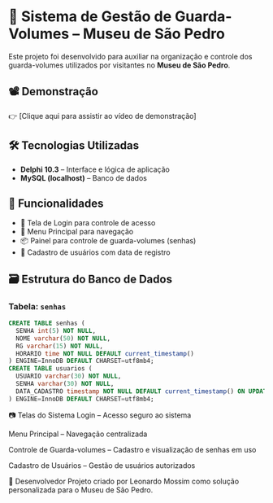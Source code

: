 # 🎒 Sistema de Gestão de Guarda-Volumes – Museu de São Pedro

Este projeto foi desenvolvido para auxiliar na organização e controle dos guarda-volumes utilizados por visitantes no **Museu de São Pedro**.

## 📽️ Demonstração

👉 [Clique aqui para assistir ao vídeo de demonstração]

## 🛠 Tecnologias Utilizadas

- **Delphi 10.3** – Interface e lógica de aplicação
- **MySQL (localhost)** – Banco de dados

## 📌 Funcionalidades

- 🔐 Tela de Login para controle de acesso
- 🧭 Menu Principal para navegação
- 📦 Painel para controle de guarda-volumes (senhas)
- 👤 Cadastro de usuários com data de registro

## 🗃️ Estrutura do Banco de Dados

### Tabela: `senhas`

```sql
CREATE TABLE senhas (
  SENHA int(5) NOT NULL,
  NOME varchar(50) NOT NULL,
  RG varchar(15) NOT NULL,
  HORARIO time NOT NULL DEFAULT current_timestamp()
) ENGINE=InnoDB DEFAULT CHARSET=utf8mb4;
CREATE TABLE usuarios (
  USUARIO varchar(30) NOT NULL,
  SENHA varchar(30) NOT NULL,
  DATA_CADASTRO timestamp NOT NULL DEFAULT current_timestamp() ON UPDATE current_timestamp()
) ENGINE=InnoDB DEFAULT CHARSET=utf8mb4;
```

📷 Telas do Sistema
Login – Acesso seguro ao sistema

Menu Principal – Navegação centralizada

Controle de Guarda-volumes – Cadastro e visualização de senhas em uso

Cadastro de Usuários – Gestão de usuários autorizados

👤 Desenvolvedor
Projeto criado por Leonardo Mossim como solução personalizada para o Museu de São Pedro.
